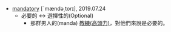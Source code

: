 - [mandatory](https://tw.dictionary.search.yahoo.com/search?p=mandatory) [ˋmændə͵torɪ], 2019.07.24
  - 必要的 <-> 選擇性的(Optional)
    - 那群男人的(manda) [教練(高頭力)](https://wikibasketball.dils.tku.edu.tw/index.php/%E7%81%8C%E7%B1%83%E9%AB%98%E6%89%8B/%E4%BA%BA%E7%89%A9/%E9%AB%98%E9%A0%AD%E5%8A%9B)，對他們來說是必要的。
